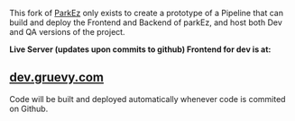 This fork of [ParkEz](https://github.com/swayambhu/parkEz) only exists to create a prototype of a Pipeline that can build and deploy the Frontend and Backend of parkEz, and host both Dev and QA versions of the project.

**Live Server (updates upon commits to github) Frontend for dev is at:**
## [dev.gruevy.com](https://dev.gruevy.com)



Code will be built and deployed automatically whenever code is commited on Github.
